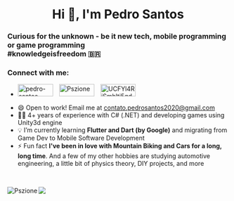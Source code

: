 <h1 align="center">Hi 👋, I'm Pedro Santos</h1>
<h3>Curious for the unknown - be it new tech, mobile programming or game programming <br />#knowledgeisfreedom   🇧🇷</h3>

<!-- ![GitHub followers](https://img.shields.io/github/followers/Pszione?logo=GitHub&style=for-the-badge)-->

<h3>Connect with me:</h3>

<ul>
  <a href="https://www.linkedin.com/in/pedro-santos-4000/" target="blank"><li><img src="https://upload.wikimedia.org/wikipedia/commons/0/01/LinkedIn_Logo.svg" alt="pedro-santos-4000" height="28" width="80" /></a>&emsp;<a href="https://linktr.ee/Pszione" target="blank"><img src="https://upload.wikimedia.org/wikipedia/commons/0/0a/Linktree.svg" alt="Pszione" height="28" width="80" /></a>&emsp;<a href="https://www.youtube.com/channel/UCFYl4RiSmhlti5qd5R9Eu0w" target="blank"><img src="https://upload.wikimedia.org/wikipedia/commons/b/b8/YouTube_Logo_2017.svg" alt="UCFYl4RiSmhlti5qd5R9Eu0w" height="28" width="80" /></li></a>
</ul>

- 😄 Open to work! Email me at contato.pedrosantos2020@gmail.com
- 🧑‍💻 4+ years of experience with C# (.NET) and developing games using Unity3d engine
- 💡  I’m currently learning **Flutter and Dart (by Google)** and migrating from Game Dev to Mobile Software Development
- ⚡ Fun fact **I've been in love with Mountain Biking and Cars for a long, long time**. And a few of my other hobbies are studying automotive engineering, a little bit of physics theory, DIY projects, and more

<br />

<p><img align="left" src="https://github-readme-stats.vercel.app/api/top-langs/?username=Pszione&layout=compact&hide=html&card_width=230" alt="Pszione" />
<img align="left" src="https://github-readme-stats.vercel.app/api/pin/?username=Pszione&repo=flutter_banking_pay_responsive&show_owner=true" /></p>


<!-- <p><img align="center" src="https://github-readme-stats.vercel.app/api?username=Pszione&show_icons=true" alt="Pszione" /></p> -->

<!--

Here are some ideas to get you started:

- 🔭 I’m currently working on ...
- 🌱 I’m currently learning ...
- 👯 I’m looking to collaborate on ...
- 🤔 I’m looking for help with ...
- 💬 Ask me about ...
- 📫 How to reach me: ...
- 😄 Pronouns: ...
- ⚡ Fun fact: ...
-->
